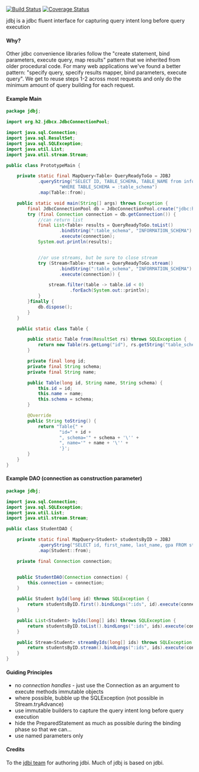 [![Build Status](https://travis-ci.org/randyp/jdbj.svg?branch=master)](https://travis-ci.org/randyp/jdbj) [![Coverage Status](https://coveralls.io/repos/randyp/jdbj/badge.svg?branch=master&service=github)](https://coveralls.io/github/randyp/jdbj?branch=master)

jdbj is a jdbc fluent interface for capturing query intent long before query execution

#### Why?
Other jdbc convenience libraries follow the "create statement, bind parameters, execute query, map results" pattern that we inherited from older procedural code. For many web applications we've found a better pattern: "specify query, specify results mapper, bind parameters, execute query". We get to reuse steps 1-2 across most requests and only do the minimum amount of query building for each request.

#### Example Main

``` java
package jdbj;

import org.h2.jdbcx.JdbcConnectionPool;

import java.sql.Connection;
import java.sql.ResultSet;
import java.sql.SQLException;
import java.util.List;
import java.util.stream.Stream;

public class PrototypeMain {

    private static final MapQuery<Table> QueryReadyToGo = JDBJ
            .queryString("SELECT ID, TABLE_SCHEMA, TABLE_NAME from information_schema.tables " +
                    "WHERE TABLE_SCHEMA = :table_schema")
            .map(Table::from);

    public static void main(String[] args) throws Exception {
        final JdbcConnectionPool db = JdbcConnectionPool.create("jdbc:h2:mem:jdbj_example;DB_CLOSE_DELAY=-1;DB_CLOSE_ON_EXIT=FALSE", "sa", "sa");
        try (final Connection connection = db.getConnection()) {
            //can return list
            final List<Table> results = QueryReadyToGo.toList()
                    .bindString(":table_schema", "INFORMATION_SCHEMA")
                    .execute(connection);
            System.out.println(results);


            //or use streams, but be sure to close stream
            try (Stream<Table> stream = QueryReadyToGo.stream()
                    .bindString(":table_schema", "INFORMATION_SCHEMA")
                    .execute(connection)) {

                stream.filter(table -> table.id < 0)
                        .forEach(System.out::println);
            }
        }finally {
            db.dispose();
        }
    }

    public static class Table {

        public static Table from(ResultSet rs) throws SQLException {
            return new Table(rs.getLong("id"), rs.getString("table_schema"), rs.getString("table_name"));
        }

        private final long id;
        private final String schema;
        private final String name;

        public Table(long id, String name, String schema) {
            this.id = id;
            this.name = name;
            this.schema = schema;
        }

        @Override
        public String toString() {
            return "Table{" +
                    "id=" + id +
                    ", schema='" + schema + '\'' +
                    ", name='" + name + '\'' +
                    '}';
        }
    }
}
```

#### Example DAO (connection as construction parameter)

``` java
package jdbj;

import java.sql.Connection;
import java.sql.SQLException;
import java.util.List;
import java.util.stream.Stream;

public class StudentDAO {

    private static final MapQuery<Student> studentsByID = JDBJ
            .queryString("SELECT id, first_name, last_name, gpa FROM students WHERE id in :ids")
            .map(Student::from);

    private final Connection connection;


    public StudentDAO(Connection connection) {
        this.connection = connection;
    }

    public Student byId(long id) throws SQLException {
        return studentsByID.first().bindLongs(":ids", id).execute(connection);
    }

    public List<Student> byIds(long[] ids) throws SQLException {
        return studentsByID.toList().bindLongs(":ids", ids).execute(connection);
    }

    public Stream<Student> streamByIds(long[] ids) throws SQLException {
        return studentsByID.stream().bindLongs(":ids", ids).execute(connection); //close me when done!!!
    }
}
```


#### Guiding Principles
* no *connection handles* - just use the Connection as an argument to execute methods immutable objects
* where possible, bubble up the SQLException (not possible in Stream.tryAdvance)
* use immutable builders to capture the query intent long before query execution
* hide the PreparedStatement as much as possible during the binding phase so that we can...
* use named parameters only

#### Credits
To the [jdbi team](http://jdbi.org/) for authoring jdbi. Much of jdbj is based on jdbi.
